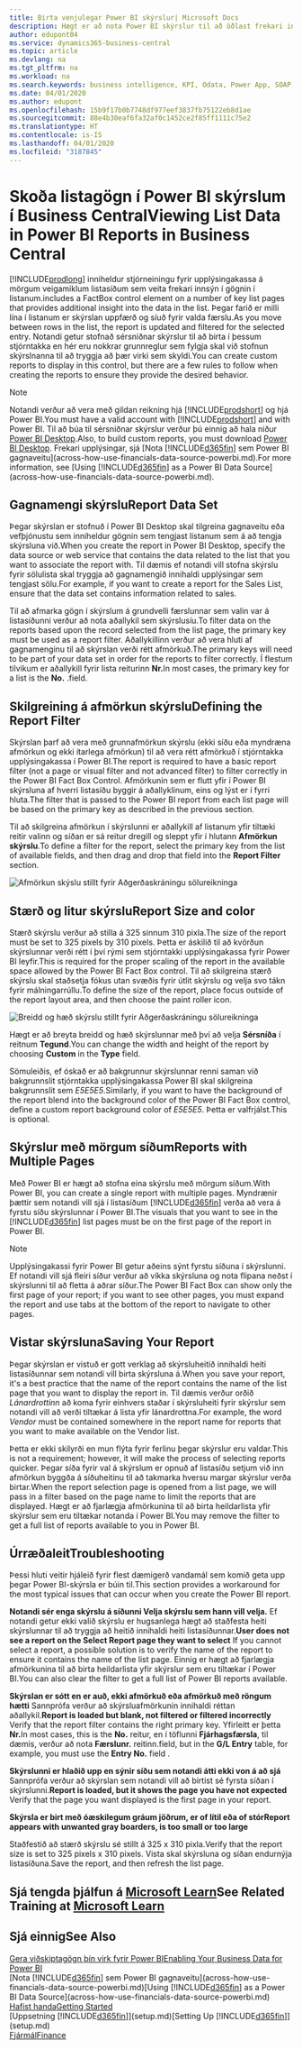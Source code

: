 ```yaml
---
title: Birta venjulegar Power BI skýrslur| Microsoft Docs
description: Hægt er að nota Power BI skýrslur til að öðlast frekari innsýn í gögnum í listum.
author: edupont04
ms.service: dynamics365-business-central
ms.topic: article
ms.devlang: na
ms.tgt_pltfrm: na
ms.workload: na
ms.search.keywords: business intelligence, KPI, Odata, Power App, SOAP, analysis
ms.date: 04/01/2020
ms.author: edupont
ms.openlocfilehash: 15b9f17b0b7748df977eef3837fb75122eb8d1ae
ms.sourcegitcommit: 88e4b30eaf6fa32af0c1452ce2f85ff1111c75e2
ms.translationtype: HT
ms.contentlocale: is-IS
ms.lasthandoff: 04/01/2020
ms.locfileid: "3187845"
---
```

# <a name="viewing-list-data-in-power-bi-reports-in-business-central"></a><span data-ttu-id="fcb8c-103">Skoða listagögn í Power BI skýrslum í Business Central</span><span class="sxs-lookup"><span data-stu-id="fcb8c-103">Viewing List Data in Power BI Reports in Business Central</span></span>

[!INCLUDE[prodlong](includes/prodlong.md)] <span data-ttu-id="fcb8c-104">inniheldur stjórneiningu fyrir upplýsingakassa á mörgum veigamiklum listasíðum sem veita frekari innsýn í gögnin í listanum.</span><span class="sxs-lookup"><span data-stu-id="fcb8c-104">includes a FactBox control element on a number of key list pages that provides additional insight into the data in the list.</span></span> <span data-ttu-id="fcb8c-105">Þegar farið er milli lína í listanum er skýrslan uppfærð og síuð fyrir valda færslu.</span><span class="sxs-lookup"><span data-stu-id="fcb8c-105">As you move between rows in the list, the report is updated and filtered for the selected entry.</span></span> <span data-ttu-id="fcb8c-106">Notandi getur stofnað sérsniðnar skýrslur til að birta í þessum stjórntakka en hér eru nokkrar grunnreglur sem fylgja skal við stofnun skýrslnanna til að tryggja að þær virki sem skyldi.</span><span class="sxs-lookup"><span data-stu-id="fcb8c-106">You can create custom reports to display in this control, but there are a few rules to follow when creating the reports to ensure they provide the desired behavior.</span></span>  

> [!NOTE]  
> <span data-ttu-id="fcb8c-107">Notandi verður að vera með gildan reikning hjá [!INCLUDE[prodshort](includes/prodshort.md)] og hjá Power BI.</span><span class="sxs-lookup"><span data-stu-id="fcb8c-107">You must have a valid account with [!INCLUDE[prodshort](includes/prodshort.md)] and with Power BI.</span></span> <span data-ttu-id="fcb8c-108">Til að búa til sérsniðnar skýrslur verður þú einnig að hala niður [Power BI Desktop](https://powerbi.microsoft.com/desktop/).</span><span class="sxs-lookup"><span data-stu-id="fcb8c-108">Also, to build custom reports, you must download [Power BI Desktop](https://powerbi.microsoft.com/desktop/).</span></span> <span data-ttu-id="fcb8c-109">Frekari upplýsingar, sjá [Nota [!INCLUDE[d365fin](includes/d365fin_md.md)] sem Power BI gagnaveitu](across-how-use-financials-data-source-powerbi.md).</span><span class="sxs-lookup"><span data-stu-id="fcb8c-109">For more information, see [Using [!INCLUDE[d365fin](includes/d365fin_md.md)] as a Power BI Data Source](across-how-use-financials-data-source-powerbi.md).</span></span>  

## <a name="report-data-set"></a><span data-ttu-id="fcb8c-110">Gagnamengi skýrslu</span><span class="sxs-lookup"><span data-stu-id="fcb8c-110">Report Data Set</span></span>
<span data-ttu-id="fcb8c-111">Þegar skýrslan er stofnuð í Power BI Desktop skal tilgreina gagnaveitu eða vefþjónustu sem inniheldur gögnin sem tengjast listanum sem á að tengja skýrsluna við.</span><span class="sxs-lookup"><span data-stu-id="fcb8c-111">When you create the report in Power BI Desktop, specify the data source or web service that contains the data related to the list that you want to associate the report with.</span></span> <span data-ttu-id="fcb8c-112">Til dæmis ef notandi vill stofna skýrslu fyrir sölulista skal tryggja að gagnamengið innihaldi upplýsingar sem tengjast sölu.</span><span class="sxs-lookup"><span data-stu-id="fcb8c-112">For example, if you want to create a report for the Sales List, ensure that the data set contains information related to sales.</span></span>  

<span data-ttu-id="fcb8c-113">Til að afmarka gögn í skýrslum á grundvelli færslunnar sem valin var á listasíðunni verður að nota aðallykil sem skýrslusíu.</span><span class="sxs-lookup"><span data-stu-id="fcb8c-113">To filter data on the reports based upon the record selected from the list page, the primary key must be used as a report filter.</span></span> <span data-ttu-id="fcb8c-114">Aðallykillinn verður að vera hluti af gagnamenginu til að skýrslan verði rétt afmörkuð.</span><span class="sxs-lookup"><span data-stu-id="fcb8c-114">The primary keys will need to be part of your data set in order for the reports to filter correctly.</span></span> <span data-ttu-id="fcb8c-115">Í flestum tilvikum er aðallykill fyrir lista reiturinn **Nr.**</span><span class="sxs-lookup"><span data-stu-id="fcb8c-115">In most cases, the primary key for a list is the **No.**</span></span> <span data-ttu-id="fcb8c-116">.</span><span class="sxs-lookup"><span data-stu-id="fcb8c-116">field.</span></span>  

## <a name="defining-the-report-filter"></a><span data-ttu-id="fcb8c-117">Skilgreining á afmörkun skýrslu</span><span class="sxs-lookup"><span data-stu-id="fcb8c-117">Defining the Report Filter</span></span>
<span data-ttu-id="fcb8c-118">Skýrslan þarf að vera með grunnafmörkun skýrslu (ekki síðu eða myndræna afmörkun og ekki ítarlega afmörkun) til að vera rétt afmörkuð í stjórntakka upplýsingakassa í Power BI.</span><span class="sxs-lookup"><span data-stu-id="fcb8c-118">The report is required to have a basic report filter (not a page or visual filter and not advanced filter) to filter correctly in the Power BI Fact Box Control.</span></span> <span data-ttu-id="fcb8c-119">Afmörkunin sem er flutt yfir í Power BI skýrsluna af hverri listasíðu byggir á aðallyklinum, eins og lýst er í fyrri hluta.</span><span class="sxs-lookup"><span data-stu-id="fcb8c-119">The filter that is passed to the Power BI report from each list page will be based on the primary key as described in the previous section.</span></span>  

<span data-ttu-id="fcb8c-120">Til að skilgreina afmörkun í skýrslunni er aðallykill af listanum yfir tiltæki reitir valinn og síðan er sá reitur dregill og sleppt yfir í hlutann **Afmörkun skýrslu**.</span><span class="sxs-lookup"><span data-stu-id="fcb8c-120">To define a filter for the report, select the primary key from the list of available fields, and then drag and drop that field into the **Report Filter** section.</span></span>  

![Afmörkun skýslu stillt fyrir Aðgerðaskráningu sölureikninga](./media/across-how-use-powerbi-reports-factbox/financials-powerbi-report-filter.png)

## <a name="report-size-and-color"></a><span data-ttu-id="fcb8c-122">Stærð og litur skýrslu</span><span class="sxs-lookup"><span data-stu-id="fcb8c-122">Report Size and color</span></span>
<span data-ttu-id="fcb8c-123">Stærð skýrslu verður að stilla á 325 sinnum 310 pixla.</span><span class="sxs-lookup"><span data-stu-id="fcb8c-123">The size of the report must be set to 325 pixels by 310 pixels.</span></span> <span data-ttu-id="fcb8c-124">Þetta er áskilið til að kvörðun skýrslunnar verði rétt í því rými sem stjórntakki upplýsingakassa fyrir Power BI leyfir.</span><span class="sxs-lookup"><span data-stu-id="fcb8c-124">This is required for the proper scaling of the report in the available space allowed by the Power BI Fact Box control.</span></span> <span data-ttu-id="fcb8c-125">Til að skilgreina stærð skýrslu skal staðsetja fókus utan svæðis fyrir útlit skýrslu og velja svo tákn fyrir málningarrúllu.</span><span class="sxs-lookup"><span data-stu-id="fcb8c-125">To define the size of the report, place focus outside of the report layout area, and then choose the paint roller icon.</span></span>

![Breidd og hæð skýrslu stillt fyrir Aðgerðaskráningu sölureikninga](./media/across-how-use-powerbi-reports-factbox/financials-powerbi-report-sizing.png)

<span data-ttu-id="fcb8c-127">Hægt er að breyta breidd og hæð skýrslunnar með því að velja **Sérsníða** í reitnum **Tegund**.</span><span class="sxs-lookup"><span data-stu-id="fcb8c-127">You can change the width and height of the report by choosing **Custom** in the **Type** field.</span></span>

<span data-ttu-id="fcb8c-128">Sömuleiðis, ef óskað er að bakgrunnur skýrslunnar renni saman við bakgrunnslit stjórntakka upplýsingakassa Power BI skal skilgreina bakgrunnslit sem *E5E5E5*.</span><span class="sxs-lookup"><span data-stu-id="fcb8c-128">Similarly, if you want to have the background of the report blend into the background color of the Power BI Fact Box control, define a custom report background color of *E5E5E5*.</span></span> <span data-ttu-id="fcb8c-129">Þetta er valfrjálst.</span><span class="sxs-lookup"><span data-stu-id="fcb8c-129">This is optional.</span></span>  

## <a name="reports-with-multiple-pages"></a><span data-ttu-id="fcb8c-130">Skýrslur með mörgum síðum</span><span class="sxs-lookup"><span data-stu-id="fcb8c-130">Reports with Multiple Pages</span></span>
<span data-ttu-id="fcb8c-131">Með Power BI er hægt að stofna eina skýrslu með mörgum síðum.</span><span class="sxs-lookup"><span data-stu-id="fcb8c-131">With Power BI, you can create a single report with multiple pages.</span></span> <span data-ttu-id="fcb8c-132">Myndrænir þættir sem notandi vill sjá í listasíðum [!INCLUDE[d365fin](includes/d365fin_md.md)] verða að vera á fyrstu síðu skýrslunnar í Power BI.</span><span class="sxs-lookup"><span data-stu-id="fcb8c-132">The visuals that you want to see in the [!INCLUDE[d365fin](includes/d365fin_md.md)] list pages must be on the first page of the report in Power BI.</span></span>  

> [!NOTE]  
> <span data-ttu-id="fcb8c-133">Upplýsingakassi fyrir Power BI getur aðeins sýnt fyrstu síðuna í skýrslunni. Ef notandi vill sjá fleiri síður verður að víkka skýrsluna og nota flipana neðst í skýrslunni til að fletta á aðrar síður.</span><span class="sxs-lookup"><span data-stu-id="fcb8c-133">The Power BI Fact Box can show only the first page of your report; if you want to see other pages, you must expand the report and use tabs at the bottom of the report to navigate to other pages.</span></span>  

## <a name="saving-your-report"></a><span data-ttu-id="fcb8c-134">Vistar skýrsluna</span><span class="sxs-lookup"><span data-stu-id="fcb8c-134">Saving Your Report</span></span>

<span data-ttu-id="fcb8c-135">Þegar skýrslan er vistuð er gott verklag að skýrsluheitið innihaldi heiti listasíðunnar sem notandi vill birta skýrsluna á.</span><span class="sxs-lookup"><span data-stu-id="fcb8c-135">When you save your report, it's a best practice that the name of the report contains the name of the list page that you want to display the report in.</span></span> <span data-ttu-id="fcb8c-136">Til dæmis verður orðið *Lánardrottinn* að koma fyrir einhvers staðar í skýrsluheiti fyrir skýrslur sem notandi vill að verði tiltækar á lista yfir lánardrottna.</span><span class="sxs-lookup"><span data-stu-id="fcb8c-136">For example, the word *Vendor* must be contained somewhere in the report name for reports that you want to make available on the Vendor list.</span></span>  

<span data-ttu-id="fcb8c-137">Þetta er ekki skilyrði en mun flýta fyrir ferlinu þegar skýrslur eru valdar.</span><span class="sxs-lookup"><span data-stu-id="fcb8c-137">This is not a requirement; however, it will make the process of selecting reports quicker.</span></span> <span data-ttu-id="fcb8c-138">Þegar síða fyrir val á skýrslum er opnuð af listasíðu setjum við inn afmörkun byggða á síðuheitinu til að takmarka hversu margar skýrslur verða birtar.</span><span class="sxs-lookup"><span data-stu-id="fcb8c-138">When the report selection page is opened from a list page, we will pass in a filter based on the page name to limit the reports that are displayed.</span></span>  <span data-ttu-id="fcb8c-139">Hægt er að fjarlægja afmörkunina til að birta heildarlista yfir skýrslur sem eru tiltækar notanda í Power BI.</span><span class="sxs-lookup"><span data-stu-id="fcb8c-139">You may remove the filter to get a full list of reports available to you in Power BI.</span></span>  

## <a name="troubleshooting"></a><span data-ttu-id="fcb8c-140">Úrræðaleit</span><span class="sxs-lookup"><span data-stu-id="fcb8c-140">Troubleshooting</span></span>
<span data-ttu-id="fcb8c-141">Þessi hluti veitir hjáleið fyrir flest dæmigerð vandamál sem komið geta upp þegar Power BI-skýrsla er búin til.</span><span class="sxs-lookup"><span data-stu-id="fcb8c-141">This section provides a workaround for the most typical issues that can occur when you create the Power BI report.</span></span>  

<span data-ttu-id="fcb8c-142">**Notandi sér enga skýrslu á síðunni Velja skýrslu sem hann vill velja.** Ef notandi getur ekki valið skýrslu er hugsanlega hægt að staðfesta heiti skýrslunnar til að tryggja að heitið innihaldi heiti listasíðunnar.</span><span class="sxs-lookup"><span data-stu-id="fcb8c-142">**User does not see a report on the Select Report page they want to select** If you cannot select a report, a possible solution is to verify the name of the report to ensure it contains the name of the list page.</span></span> <span data-ttu-id="fcb8c-143">Einnig er hægt að fjarlægja afmörkunina til að birta heildarlista yfir skýrslur sem eru tiltækar í Power BI.</span><span class="sxs-lookup"><span data-stu-id="fcb8c-143">You can also clear the filter to get a full list of Power BI reports available.</span></span>  

<span data-ttu-id="fcb8c-144">**Skýrslan er sótt en er auð, ekki afmörkuð eða afmörkuð með röngum hætti** Sannprófa verður að skýrsluafmörkunin innihaldi réttan aðallykil.</span><span class="sxs-lookup"><span data-stu-id="fcb8c-144">**Report is loaded but blank, not filtered or filtered incorrectly** Verify that the report filter contains the right primary key.</span></span> <span data-ttu-id="fcb8c-145">Yfirleitt er þetta **Nr.**</span><span class="sxs-lookup"><span data-stu-id="fcb8c-145">In most cases, this is the **No.**</span></span> <span data-ttu-id="fcb8c-146">reitur, en í töflunni **Fjárhagsfærsla**, til dæmis, verður að nota **Færslunr.** reitinn.</span><span class="sxs-lookup"><span data-stu-id="fcb8c-146">field, but in the **G/L Entry** table, for example, you must use the **Entry No.** field  .</span></span>

<span data-ttu-id="fcb8c-147">**Skýrslunni er hlaðið upp en sýnir síðu sem notandi átti ekki von á að sjá** Sannprófa verður að skýrslan sem notandi vill að birtist sé fyrsta síðan í skýrslunni.</span><span class="sxs-lookup"><span data-stu-id="fcb8c-147">**Report is loaded, but it shows the page you have not expected** Verify that the page you want displayed is the first page in your report.</span></span>  

<span data-ttu-id="fcb8c-148">**Skýrsla er birt með óæskilegum gráum jöðrum, er of lítil eða of stór**</span><span class="sxs-lookup"><span data-stu-id="fcb8c-148">**Report appears with unwanted gray boarders, is too small or too large**</span></span>

<span data-ttu-id="fcb8c-149">Staðfestið að stærð skýrslu sé stillt á 325 x 310 pixla.</span><span class="sxs-lookup"><span data-stu-id="fcb8c-149">Verify that the report size is set to 325 pixels x 310 pixels.</span></span> <span data-ttu-id="fcb8c-150">Vista skal skýrsluna og síðan endurnýja listasíðuna.</span><span class="sxs-lookup"><span data-stu-id="fcb8c-150">Save the report, and then refresh the list page.</span></span>  

## <a name="see-related-training-at-microsoft-learn"></a><span data-ttu-id="fcb8c-151">Sjá tengda þjálfun á [Microsoft Learn](/learn/modules/configure-powerbi-excel-dynamics-365-business-central/index)</span><span class="sxs-lookup"><span data-stu-id="fcb8c-151">See Related Training at [Microsoft Learn](/learn/modules/configure-powerbi-excel-dynamics-365-business-central/index)</span></span>

## <a name="see-also"></a><span data-ttu-id="fcb8c-152">Sjá einnig</span><span class="sxs-lookup"><span data-stu-id="fcb8c-152">See Also</span></span>

[<span data-ttu-id="fcb8c-153">Gera viðskiptagögn þín virk fyrir Power BI</span><span class="sxs-lookup"><span data-stu-id="fcb8c-153">Enabling Your Business Data for Power BI</span></span>](admin-powerbi.md)  
<span data-ttu-id="fcb8c-154">[Nota [!INCLUDE[d365fin](includes/d365fin_md.md)] sem Power BI gagnaveitu](across-how-use-financials-data-source-powerbi.md)</span><span class="sxs-lookup"><span data-stu-id="fcb8c-154">[Using [!INCLUDE[d365fin](includes/d365fin_md.md)] as a Power BI Data Source](across-how-use-financials-data-source-powerbi.md)</span></span>  
[<span data-ttu-id="fcb8c-155">Hafist handa</span><span class="sxs-lookup"><span data-stu-id="fcb8c-155">Getting Started</span></span>](product-get-started.md)  
<span data-ttu-id="fcb8c-156">[Uppsetning [!INCLUDE[d365fin](includes/d365fin_md.md)]](setup.md)</span><span class="sxs-lookup"><span data-stu-id="fcb8c-156">[Setting Up [!INCLUDE[d365fin](includes/d365fin_md.md)]](setup.md)</span></span>  
[<span data-ttu-id="fcb8c-157">Fjármál</span><span class="sxs-lookup"><span data-stu-id="fcb8c-157">Finance</span></span>](finance.md)  
